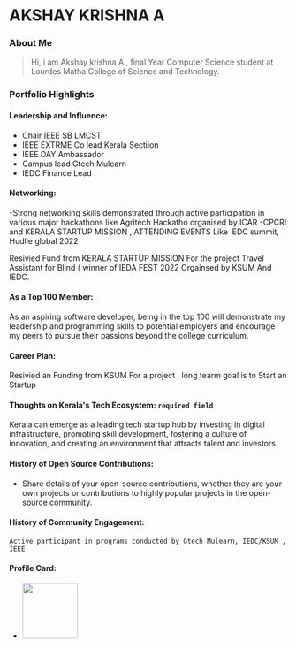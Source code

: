 # AKSHAY KRISHNA A

### About Me

> Hi, i am Akshay krishna A , final  Year Computer Science student at Lourdes Matha College of Science and Technology.


### Portfolio Highlights



#### Leadership and Influence: 

- Chair  IEEE SB LMCST
-  IEEE EXTRME Co lead Kerala Sectiion 
- IEEE DAY Ambassador
- Campus lead Gtech Mulearn
- IEDC Finance Lead
  
  

#### Networking: 

-Strong networking skills demonstrated through active participation in various major hackathons like Agritech Hackatho organised by ICAR -CPCRI and KERALA STARTUP MISSION , ATTENDING EVENTS Like IEDC summit, Hudlle global 2022

Resivied Fund from KERALA STARTUP MISSION For the project Travel Assistant for Blind ( winner of IEDA FEST 2022 Orgainsed by KSUM And IEDC.


#### As a Top 100 Member:

As an aspiring software developer, being in the top 100 will demonstrate my leadership and programming skills to potential employers and encourage my peers to pursue their passions beyond the college curriculum.

#### Career Plan: 

Resivied an Funding from KSUM For a project , long tearm goal is to Start an Startup 


#### Thoughts on Kerala's Tech Ecosystem: `required field`

Kerala can emerge as a leading tech startup hub by investing in digital infrastructure, promoting skill development, fostering a culture of innovation, and creating an environment that attracts talent and investors.

#### History of Open Source Contributions:

- Share details of your open-source contributions, whether they are your own projects or contributions to highly popular projects in the open-source community.

#### History of Community Engagement:


    Active participant in programs conducted by Gtech Mulearn, IEDC/KSUM , IEEE

    
   
#### Profile Card:

- <img src="https://mulearn.org/embed/rank/akshaykrishnaa-1@mulearn" width="100px" height="100px"></img>





